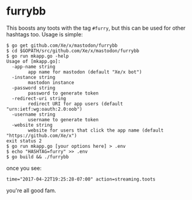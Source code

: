 furrybb
======

This boosts any toots with the tag `#furry`, but this can be used for other
hashtags too. Usage is simple:

```console
$ go get github.com/Xe/x/mastodon/furrybb
$ cd $GOPATH/src/github.com/Xe/x/mastodon/furrybb
$ go run mkapp.go -help
Usage of [mkapp.go]:
  -app-name string
    	app name for mastodon (default "Xe/x bot")
  -instance string
    	mastodon instance
  -password string
    	password to generate token
  -redirect-uri string
    	redirect URI for app users (default "urn:ietf:wg:oauth:2.0:oob")
  -username string
    	username to generate token
  -website string
    	website for users that click the app name (default "https://github.com/Xe/x")
exit status 2
$ go run mkapp.go [your options here] > .env
$ echo "HASHTAG=furry" >> .env
$ go build && ./furrybb
```

once you see:

```
time="2017-04-22T19:25:28-07:00" action=streaming.toots
```

you're all good fam.
